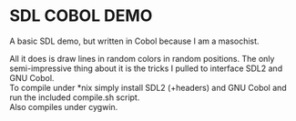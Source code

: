 # SDL COBOL DEMO
 A basic SDL demo, but written in Cobol because I am a masochist.

 All it does is draw lines in random colors in random positions. The only semi-impressive thing about it is the tricks I pulled to interface SDL2 and GNU Cobol.  
 To compile under *nix simply install SDL2 (+headers) and GNU Cobol and run the included compile.sh script.   
 Also compiles under cygwin. 
